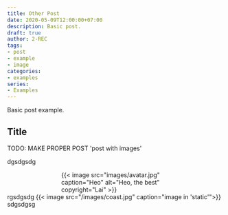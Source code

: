 ```yaml
---
title: Other Post
date: 2020-05-09T12:00:00+07:00
description: Basic post.
draft: true
author: 2-REC
tags:
- post
- example
- image
categories:
- examples
series:
- Examples
---
```


Basic post example.
<!--more-->

## Title

TODO: MAKE PROPER POST 'post with images'

dgsdgsdg
<div style="width: 50%; margin: auto;">
{{< image src="images/avatar.jpg" caption="Heo" alt="Heo, the best" copyright="Lai" >}}
</div>
rgsdgsdg
{{< image src="/images/coast.jpg" caption="image in 'static'">}}
sdgsdgsg
